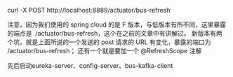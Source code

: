 curl -X POST http://localhost:8889/actuator/bus-refresh

注意，因为我们使用的 spring cloud 的是 F 版本，与低版本有所不同，这里暴露的端点是  /actuator/bus-refresh，这个在之前的文章中有讲解过。
新版本有两个坑，就是上面所说的一个发送的 post 请求的 URL 有变化，暴露的端口为 /actuator/bus-refresh；
还有一个就是要加一个 @RefreshScope 注解

先后启动eureka-server、config-server、bus-kafka-client
